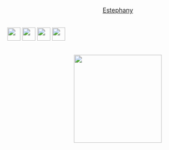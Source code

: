 
<p aLign="center"> <a href="#">
  Estephany </p> <br>
 <div aLign="left" style="display:inline_block">
  <a href="https://www.linkedin.com/in/estephany-franco-cardoso-da-silva-9bb1b016b/" target="_blank"><img src="https://cdn-icons-png.flaticon.com/512/174/174857.png" width="30px"></a>
   <a href = "mailto:estephany.efcds@gmail.com"><img src="https://logodownload.org/wp-content/uploads/2018/03/gmail-logo-16.png" width="30px"></a>
  <a href = "https://discord.gg/St3t3#2878" target="_blank"><img src="https://logodownload.org/wp-content/uploads/2017/11/discord-logo-7-1.png" width="30px" target="_blank"></a>
  <a href="https://www.instagram.com/st3t3_/" target="_blank"><img src="https://i2.wp.com/www.multarte.com.br/wp-content/uploads/2019/03/logo-instagram-png-fundo-transparente13.png?fit=696%2C696&ssl=1" width="30px" target="_blank"></a>

<h2 aLign="center"> <a href="#"><img src="https://nadei.42sp.org.br/img/InsigneaP3.png" width="200px"/>

